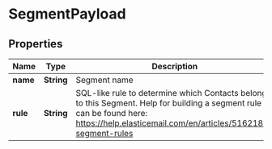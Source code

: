 

# SegmentPayload


## Properties

Name | Type | Description | Notes
------------ | ------------- | ------------- | -------------
**name** | **String** | Segment name | 
**rule** | **String** | SQL-like rule to determine which Contacts belong to this Segment. Help for building a segment rule can be found here: https://help.elasticemail.com/en/articles/5162182-segment-rules | 



